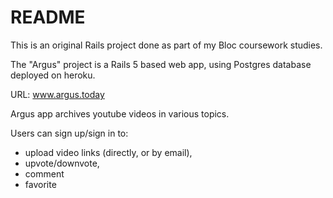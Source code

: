 # README

This is an original Rails project done as part of my Bloc coursework studies.

The "Argus" project is a Rails 5 based web app, using Postgres database deployed on heroku.  

URL: www.argus.today

Argus app archives youtube videos in various topics.  

Users can sign up/sign in to:

* upload video links (directly, or by email),
* upvote/downvote,
* comment
* favorite
